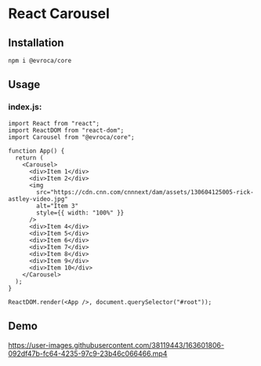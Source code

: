 # React Carousel
## Installation
```npm i @evroca/core```
## Usage
### index.js:
```
import React from "react";
import ReactDOM from "react-dom";
import Carousel from "@evroca/core";

function App() {
  return (
    <Carousel>
      <div>Item 1</div>
      <div>Item 2</div>
      <img
        src="https://cdn.cnn.com/cnnnext/dam/assets/130604125005-rick-astley-video.jpg"
        alt="Item 3"
        style={{ width: "100%" }}
      />
      <div>Item 4</div>
      <div>Item 5</div>
      <div>Item 6</div>
      <div>Item 7</div>
      <div>Item 8</div>
      <div>Item 9</div>
      <div>Item 10</div>
    </Carousel>
  );
}

ReactDOM.render(<App />, document.querySelector("#root"));
```
## Demo
https://user-images.githubusercontent.com/38119443/163601806-092df47b-fc64-4235-97c9-23b46c066466.mp4

